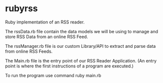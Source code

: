 # rubyrss
Ruby implementation of an RSS reader.

The rssData.rb file contain the data models we will be using to manage and store RSS Data from an online RSS Feed.

The rssManager.rb file is our custom Library/API to extract and parse data from online RSS Feeds.

The Main.rb file is the entry point of our RSS Reader Application. 
(An entry point is where the first instructions of a program are executed.)

To run the program 
use command
ruby main.rb
